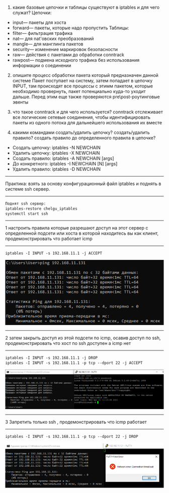 1. какие базовые цепочки и таблицы существуют в iptables и для чего служат?
 Цепочки:
  * input— пакеты для хоста
  * forward— пакеты, которые надо пропустить
 Таблицы:
   * filter— фильтрация трафика
   * nat— для nat'овских преобразований
   * mangle— для манглинга пакетов
   * security— изменение маркировок безопасности
   * raw— действия с пакетами до обработки conntrack
   * rawpost— подмена исходного трафика без использования информации о соединении
2. опишите процесс обработки пакета который предназначен данной системе
	Пакет поступает на систему, затем попадает в цепочку INPUT, там происходят все процессы с этимм пакетом, которые необходимо провернуть, пакет потенциально куда-то уходит дальше. Перед этим еще также проверяются pre\post-роутинговые эвенты

3. что такое conntrack и для чего используется?
 conntrack отслеживает все логические сетевые соединения, чтобы идентифицировать пакеты из одного потока для дальнейшего использования их вместе

4. какими командами создать/удалить цепочку? создать/удалить правило? создать правило до определенного правила в цепочке?
 - Создать цепочку: iptables -N NEWCHAIN
 - Удалить цепочку: iptables -X NEWCHAIN
 - Создать правило: iptables -A NEWCHAIN [args]
 - До конкретного: iptables -I NEWCHAIN [N] [args]
 - Удалить правило: iptables -D NEWCHAIN
 
 ***
 Практика:
 взять за основу конфигурационный файл iptables и поднять в системе ssh сервер.
***
```
Поднят ssh сервер:
iptables-restore chelgu_iptables
systemctl start ssh
```
***
1 настроить правила которые разрешают доступ на этот сервер с определенной подсети или хоста в которой находитесь вы как клиент, продемонстрировать что работает icmp
***
```
iptables -I INPUT -s 192.168.11.1 -j ACCEPT
```
![dem1](dem1.PNG?raw=true)
***
2 затем закрыть доступ из этой подсети по icmp, осавив доступ по ssh, продемонстрировать что хост по ssh доступен а icmp нет
***
```
iptables -I INPUT -s 192.168.11.1 -j DROP
iptables -I INPUT -s 192.168.11.1 -p tcp --dport 22 -j ACCEPT
```
![dem2](dem2.PNG?raw=true)
***
3 Запретить только ssh , продемонстрировать что icmp работает
***
```
iptables -I INPUT -s 192.168.11.1 -p tcp --dport 22 -j DROP
```
![dem3](dem3.PNG?raw=true)
